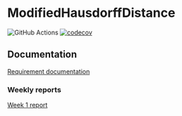 # ModifiedHausdorffDistance

![GitHub Actions](https://github.com/TuuPu/ModifiedHausdorffDistance/workflows/CI/badge.svg)
[![codecov](https://codecov.io/gh/TuuPu/ModifiedHausdorffDistance/branch/main/graph/badge.svg?token=9YFEKBEPSE)](https://codecov.io/gh/TuuPu/ModifiedHausdorffDistance)



## Documentation

[Requirement documentation](https://github.com/TuuPu/ModifiedHausdorffDistance/blob/main/documentation/requirement_spec.md)

### Weekly reports

[Week 1 report](https://github.com/TuuPu/ModifiedHausdorffDistance/blob/main/documentation/weekly_report_1.md)

